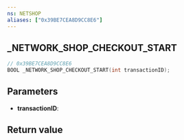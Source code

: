 ```yaml
---
ns: NETSHOP
aliases: ["0x39BE7CEA8D9CC8E6"]
---
```

## _NETWORK_SHOP_CHECKOUT_START

```c
// 0x39BE7CEA8D9CC8E6
BOOL _NETWORK_SHOP_CHECKOUT_START(int transactionID);
```


## Parameters
* **transactionID**: 

## Return value

